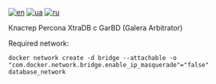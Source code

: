 [![en](https://img.shields.io/badge/lang-en-red.svg)](README.md)
[![ua](https://img.shields.io/badge/lang-ua-yellow.svg)](README.ua.md)
[![ru](https://img.shields.io/badge/lang-ru-blue.svg)](README.ru.md)

Кластер Percona XtraDB с GarBD (Galera Arbitrator)

Required network:
```
docker network create -d bridge --attachable -o "com.docker.network.bridge.enable_ip_masquerade"="false" database_network
```
